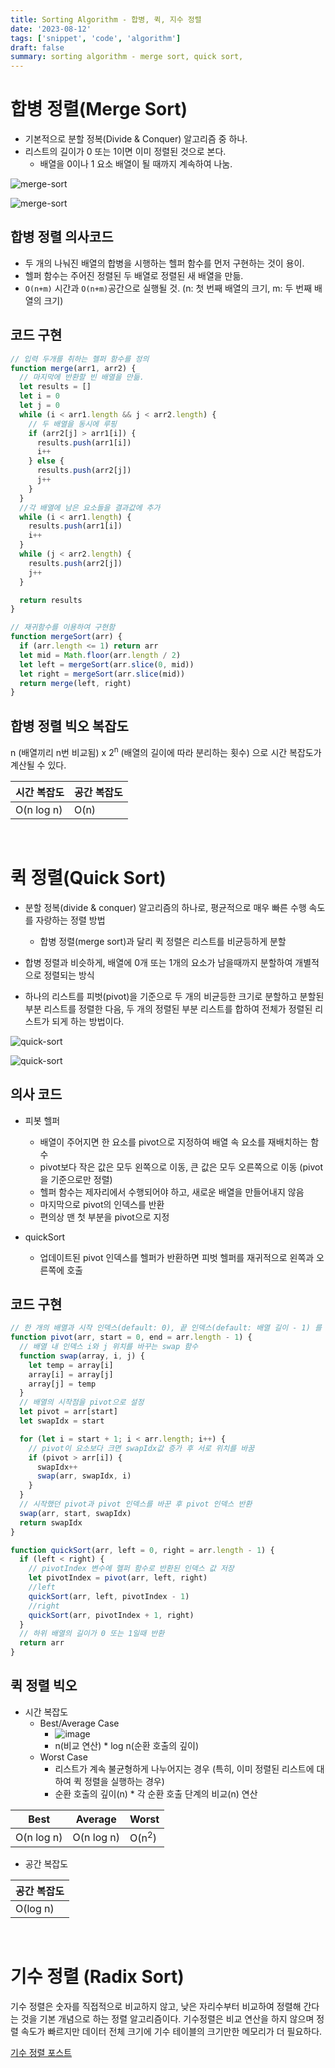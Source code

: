```yaml
---
title: Sorting Algorithm - 합병, 퀵, 지수 정렬
date: '2023-08-12'
tags: ['snippet', 'code', 'algorithm']
draft: false
summary: sorting algorithm - merge sort, quick sort,
---
```


# 합병 정렬(Merge Sort)

- 기본적으로 분할 정복(Divide & Conquer) 알고리즘 중 하나.
- 리스트의 길이가 0 또는 1이면 이미 정렬된 것으로 본다.
  - 배열을 0이나 1 요소 배열이 될 때까지 계속하여 나눔.

![merge-sort](https://github.com/wontae99/woncha-typescript/assets/109476712/df5be5f1-9a48-4fb7-bcaa-fb0962109d1d)

![merge-sort](https://github.com/wontae99/woncha-typescript/assets/109476712/128a63be-8593-4cd3-aa51-06c174a0a561)

## 합병 정렬 의사코드

- 두 개의 나눠진 배열의 합병을 시행하는 헬퍼 함수를 먼저 구현하는 것이 용이.
- 헬퍼 함수는 주어진 정렬된 두 배열로 정렬된 새 배열을 만듦.
- `O(n+m)` 시간과 `O(n+m)`공간으로 실행될 것. (n: 첫 번째 배열의 크기, m: 두 번째 배열의 크기)

## 코드 구현

```javascript
// 입력 두개를 취하는 헬퍼 함수를 정의
function merge(arr1, arr2) {
  // 마지막에 반환할 빈 배열을 만듦.
  let results = []
  let i = 0
  let j = 0
  while (i < arr1.length && j < arr2.length) {
    // 두 배열을 동시에 루핑
    if (arr2[j] > arr1[i]) {
      results.push(arr1[i])
      i++
    } else {
      results.push(arr2[j])
      j++
    }
  }
  //각 배열에 남은 요소들을 결과값에 추가
  while (i < arr1.length) {
    results.push(arr1[i])
    i++
  }
  while (j < arr2.length) {
    results.push(arr2[j])
    j++
  }

  return results
}

// 재귀함수를 이용하여 구현함
function mergeSort(arr) {
  if (arr.length <= 1) return arr
  let mid = Math.floor(arr.length / 2)
  let left = mergeSort(arr.slice(0, mid))
  let right = mergeSort(arr.slice(mid))
  return merge(left, right)
}
```

## 합병 정렬 빅오 복잡도

n (배열끼리 n번 비교됨) x 2<sup>n</sup> (배열의 길이에 따라 분리하는 횟수) 으로 시간 복잡도가 계산될 수 있다.

| 시간 복잡도 | 공간 복잡도 |
| ----------- | ----------- |
| O(n log n)  | O(n)        |

<br/>

# 퀵 정렬(Quick Sort)

- 분할 정복(divide & conquer) 알고리즘의 하나로, 평균적으로 매우 빠른 수행 속도를 자랑하는 정렬 방법

  - 합병 정렬(merge sort)과 달리 퀵 정렬은 리스트를 비균등하게 분할

- 합병 정렬과 비슷하게, 배열에 0개 또는 1개의 요소가 남을때까지 분할하여 개별적으로 정렬되는 방식

- 하나의 리스트를 피벗(pivot)을 기준으로 두 개의 비균등한 크기로 분할하고 분할된 부분 리스트를 정렬한 다음, 두 개의 정렬된 부분 리스트를 합하여 전체가 정렬된 리스트가 되게 하는 방법이다.

![quick-sort](https://github.com/wontae99/woncha-typescript/assets/109476712/286c1f9a-71d3-4f9c-9ae1-2116fa4d6888)

![quick-sort](https://github.com/wontae99/woncha-typescript/assets/109476712/111ee3ca-4923-40d6-92b2-34a65b90949b)

## 의사 코드

- 피봇 헬퍼

  - 배열이 주어지면 한 요소를 pivot으로 지정하여 배열 속 요소를 재배치하는 함수
  - pivot보다 작은 값은 모두 왼쪽으로 이동, 큰 값은 모두 오른쪽으로 이동 (pivot을 기준으로만 정렬)
  - 헬퍼 함수는 제자리에서 수행되어야 하고, 새로운 배열을 만들어내지 않음
  - 마지막으로 pivot의 인덱스를 반환
  - 편의상 맨 첫 부분을 pivot으로 지정


- quickSort 
  - 업데이트된 pivot 인덱스를 헬퍼가 반환하면 피벗 헬퍼를 재귀적으로 왼쪽과 오른쪽에 호출

## 코드 구현

```javascript
// 한 개의 배열과 시작 인덱스(default: 0), 끝 인덱스(default: 배열 길이 - 1) 를 인수로 받는 헬퍼 함수
function pivot(arr, start = 0, end = arr.length - 1) {
  // 배열 내 인덱스 i와 j 위치를 바꾸는 swap 함수
  function swap(array, i, j) {
    let temp = array[i]
    array[i] = array[j]
    array[j] = temp
  }
  // 배열의 시작점을 pivot으로 설정
  let pivot = arr[start]
  let swapIdx = start

  for (let i = start + 1; i < arr.length; i++) {
    // pivot이 요소보다 크면 swapIdx값 증가 후 서로 위치를 바꿈
    if (pivot > arr[i]) {
      swapIdx++
      swap(arr, swapIdx, i)
    }
  }
  // 시작했던 pivot과 pivot 인덱스를 바꾼 후 pivot 인덱스 반환
  swap(arr, start, swapIdx)
  return swapIdx
}

function quickSort(arr, left = 0, right = arr.length - 1) {
  if (left < right) {
    // pivotIndex 변수에 헬퍼 함수로 반환된 인덱스 값 저장
    let pivotIndex = pivot(arr, left, right) 
    //left
    quickSort(arr, left, pivotIndex - 1)
    //right
    quickSort(arr, pivotIndex + 1, right)
  }
  // 하위 배열의 길이가 0 또는 1일때 반환
  return arr
}
```

## 퀵 정렬 빅오

- 시간 복잡도
  - Best/Average Case
    - ![image](https://github.com/wontae99/woncha-typescript/assets/109476712/9c41b315-ddf2-47ef-8a21-b2268aeac6e3)
    - n(비교 연산) * log n(순환 호출의 깊이)
  - Worst Case 
    - 리스트가 계속 불균형하게 나누어지는 경우 (특히, 이미 정렬된 리스트에 대하여 퀵 정렬을 실행하는 경우)
    - 순환 호출의 깊이(n) * 각 순환 호출 단계의 비교(n) 연산


| Best   | Average | Worst | 
| ------ | ------- | ------|
| O(n log n) | O(n log n)   | O(n<sup>2</sup>)   |


- 공간 복잡도

| 공간 복잡도 |
| ------------- |
| O(log n)          |

<br/>

# 기수 정렬 (Radix Sort)

기수 정렬은 숫자를 직접적으로 비교하지 않고,  낮은 자리수부터 비교하여 정렬해 간다는 것을 기본 개념으로 하는 정렬 알고리즘이다. 기수정렬은 비교 연산을 하지 않으며 정렬 속도가 빠르지만 데이터 전체 크기에 기수 테이블의 크기만한 메모리가 더 필요하다.

[기수 정렬 포스트](https://wontae99.vercel.app/blog/Snippet/radix-sort)